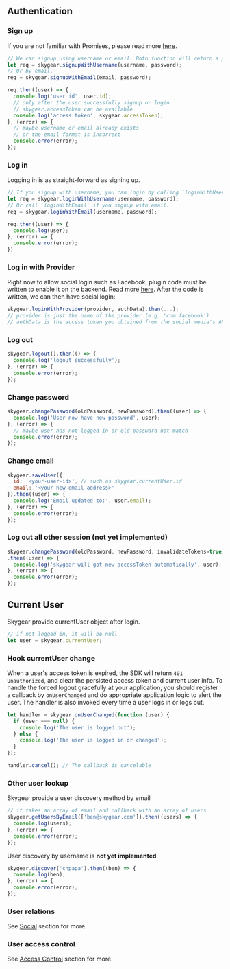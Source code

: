 <a name="authentication"></a>
## Authentication

### Sign up

If you are not familiar with Promises, please read more [here](https://www.promisejs.org/).

``` javascript
// We can signup using username or email. Both function will return a promise.
let req = skygear.signupWithUsername(username, password);
// Or by email.
req = skygear.signupWithEmail(email, password);

req.then((user) => {
  console.log('user id', user.id);
  // only after the user successfully signup or login
  // skygear.accessToken can be available
  console.log('access token', skygear.accessToken);
}, (error) => {
  // maybe username or email already exists
  // or the email format is incorrect
  console.error(error);
});
```

### Log in

Logging in is as straight-forward as signing up.

``` javascript
// If you signup with username, you can login by calling `loginWithUsername`.
let req = skygear.loginWithUsername(username, password);
// Or call `loginWithEmail` if you signup with email.
req = skygear.loginWithEmail(username, password);

req.then((user) => {
  console.log(user);
}, (error) => {
  console.error(error);    
})
```

### Log in with Provider

Right now to allow social login such as Facebook, plugin code must be written
to enable it on the backend. Read more [here](/plugin/guide/guide-auth).
After the code is written, we can then have social login:

``` javascript
skygear.loginWithProvider(provider, authData).then(...);
// provider is just the name of the provider (e.g. 'com.facebook')
// authData is the access token you obtained from the social media's API website
```

### Log out

``` javascript
skygear.logout().then(() => {
  console.log('logout successfully');
}, (error) => {
  console.error(error);
});
```

### Change password

``` javascript
skygear.changePassword(oldPassword, newPassword).then((user) => {
  console.log('User now have new password', user);
}, (error) => {
  // maybe user has not logged in or old password not match
  console.error(error);
});
```

### Change email

``` javascript
skygear.saveUser({
  id: '<your-user-id>', // such as skygear.currentUser.id
  email: '<your-new-email-address>'
}).then((user) => {
  console.log('Email updated to:', user.email);
}, (error) => {
  console.error(error);
});
```

### Log out all other session (not yet implemented)

``` javascript
skygear.changePassword(oldPassword, newPassword, invalidateTokens=true)
.then((user) => {
  console.log('skygear will got new accessToken automatically', user);
}, (error) => {
  console.error(error);
});
```

<a name="current-user"></a>
## Current User

Skygear provide currentUser object after login.

``` javascript
// if not logged in, it will be null
let user = skygear.currentUser;
```

### Hook currentUser change

When a user's access token is expired, the SDK will return `401 Unauthorized`,
and clear the persisted access token and current user info. To handle the forced
logout gracefully at your application, you should register a callback by
`onUserChanged` and do appropriate application logic to alert the user. The
handler is also invoked every time a user logs in or logs out.

``` javascript
let handler = skygear.onUserChanged(function (user) {
  if (user === null) {
    console.log('The user is logged out');
  } else {
    console.log('The user is logged in or changed');
  }
});

handler.cancel(); // The callback is cancelable
```

### Other user lookup

Skygear provide a user discovery method by email

``` javascript
// it takes an array of email and callback with an array of users
skygear.getUsersByEmail(['ben@skygear.com']).then((users) => {
  console.log(users);
}, (error) => {
  console.error(error);
});
```

User discovery by username is **not yet implemented**.

``` javascript
skygear.discover('chpapa').then((ben) => {
  console.log(ben);
}, (error) => {
  console.error(error);
});
```

### User relations

See [Social](/js/guide/relation) section for more.

### User access control

See [Access Control](/js/guide/access-control/role) section for more.
